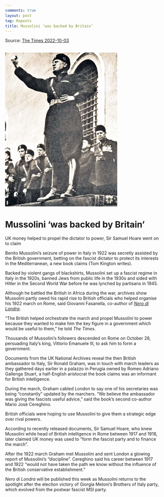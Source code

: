 ```yaml
---
comments: true
layout: post
tag: Reposts
title: Mussolini ‘was backed by Britain’
---
```


Source: [The Times 2022-10-03](https://disk.yandex.ru/i/tpj4tslcxjRBdQ)
<br><br>

![Mussolini](/images/march-on-rome.png)

# Mussolini ‘was backed by Britain’

UK money helped to propel the dictator to power, Sir Samuel Hoare went on to claim

Benito Mussolini’s seizure of power in Italy in 1922 was secretly assisted by the British government, betting on the fascist dictator to protect its interests in the Mediterranean, a new book claims (Tom Kington writes).

Backed by violent gangs of blackshirts, Mussolini set up a fascist regime in Italy in the 1920s, banned Jews from public life in the 1930s and sided with Hitler in the Second World War before he was lynched by partisans in 1945.

Although he battled the British in Africa during the war, archives show Mussolini partly owed his rapid rise to British officials who helped organise his 1922 march on Rome, said Giovanni Fasanella, co-author of [*Nero di Londra*](https://library.lol/main/62154DFE176123CCBE9165FD35F15BAA).

“The British helped orchestrate the march and propel Mussolini to power because they wanted to make him the key figure in a government which would be useful to them,” he told *The Times*.

Thousands of Mussolini’s followers descended on Rome on October 28, persuading Italy’s king, Vittorio Emanuele III, to ask him to form a government.

Documents from the UK National Archives reveal the then British ambassador to Italy, Sir Ronald Graham, was in touch with march leaders as they gathered days earlier in a palazzo in Perugia owned by Romeo Adriano Gallenga Stuart, a half-English aristocrat the book claims was an informant for British intelligence.

During the march, Graham cabled London to say one of his secretaries was being “constantly” updated by the marchers. “We believe the ambassador was giving the fascists useful advice,” said the book’s second co-author Mario José Cereghino.

British officials were hoping to use Mussolini to give them a strategic edge over rival powers.

According to recently released documents, Sir Samuel Hoare, who knew Mussolini while head of British intelligence in Rome between 1917 and 1918, later claimed UK money was used to “form the fascist party and to finance the march”.

After the 1922 march Graham met Mussolini and sent London a glowing report of Mussolini’s “discipline”. Cereghino said his career between 1917 and 1922 “would not have taken the path we know without the influence of the British conservative establishment.”

*Nero di Londra* will be published this week as Mussolini returns to the spotlight after the election victory of Giorgia Meloni’s Brothers of Italy party, which evolved from the postwar fascist MSI party.